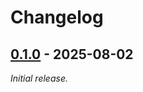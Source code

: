 # Changelog

## [0.1.0] - 2025-08-02

_Initial release._

[0.1.0]: https://github.com/athena-framework/contracts/releases/tag/v0.1.0
